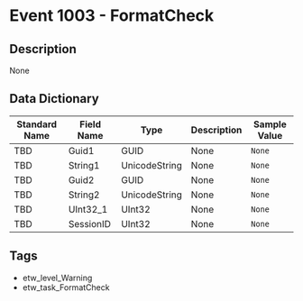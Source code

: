 # Event 1003 - FormatCheck

## Description
None

## Data Dictionary
|Standard Name|Field Name|Type|Description|Sample Value|
|---|---|---|---|---|
|TBD|Guid1|GUID|None|`None`|
|TBD|String1|UnicodeString|None|`None`|
|TBD|Guid2|GUID|None|`None`|
|TBD|String2|UnicodeString|None|`None`|
|TBD|UInt32_1|UInt32|None|`None`|
|TBD|SessionID|UInt32|None|`None`|

## Tags
* etw_level_Warning
* etw_task_FormatCheck